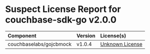 
Suspect License Report for couchbase-sdk-go v2.0.0
==================================================

|Component|Version|License(s)|
| :--- | :--- | :--- |
|couchbaselabs/gojcbmock|v1.0.4|[Unknown License](../../license-data/00000000-0010-0000-0000-000000000000.txt)|
